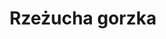 ---
title: 'Rzeżucha gorzka'
latina: '(Cardamine amara)'
pubDate: 'Jul 01 2022'
mainImage: 'rzezucha_gorzka_jgj2sl'
level1: 'rośliny naczyniowe'
level2: 'kapustowce'
level3: 'kapustowate'
level4: 'rzeżucha'
flowertime: 'maj - lipiec'
where: 'Zasięg gatunku obejmuje niemal całą Europę bez południowych krańców (Portugalii i wysp na Morzu Śródziemnym) i północnych (Islandii). Poza tym rośnie w Azji Mniejszej, na Kaukazie, w Kazachstanie i zachodniej Syberii. W Polsce gatunek jest rozpowszechniony na całym obszarze, pospolity jest zwłaszcza na południu w rejonie Karpat.'
---